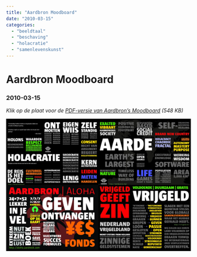 ```yaml
---
title: "Aardbron Moodboard"
date: "2010-03-15"
categories:
  - "beeldtaal"
  - "beschaving"
  - "holacratie"
  - "samenlevenskunst"
---
```

# Aardbron Moodboard
### 2010-03-15

*Klik op de plaat voor de <a href="./Aardbron-Moodboard.pdf" download>PDF-versie van Aardbron’s Moodboard</a> (548 KB)*

<a href="./Aardbron-Moodboard.pdf" download>
  <img src="./Aardbron-Moodboard-pdf.jpg">
</a>